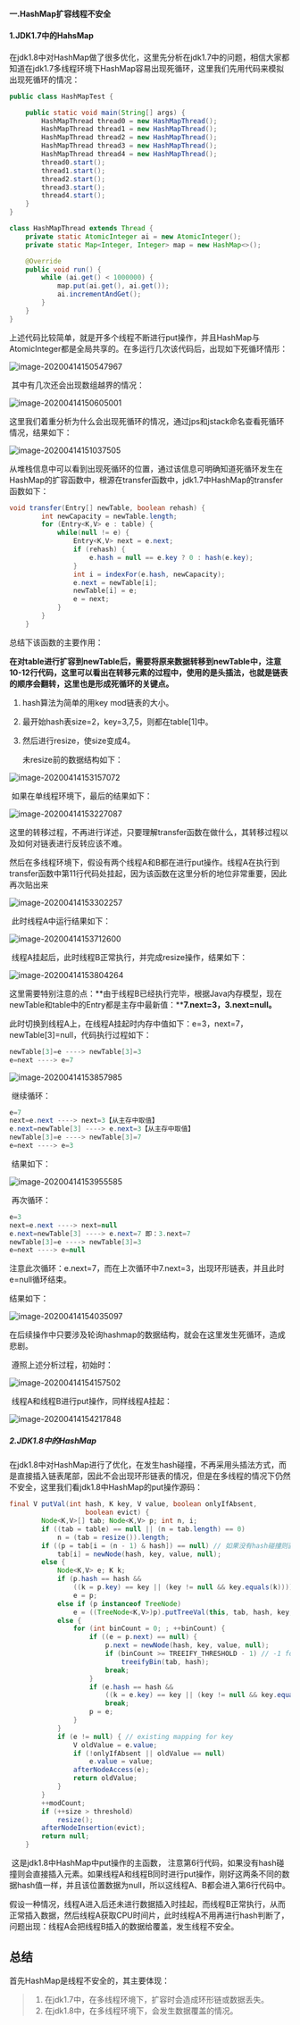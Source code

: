 #### 一.HashMap扩容线程不安全

#### 1.JDK1.7中的HahsMap

​	在jdk1.8中对HashMap做了很多优化，这里先分析在jdk1.7中的问题，相信大家都知道在jdk1.7多线程环境下HashMap容易出现死循环，这里我们先用代码来模拟出现死循环的情况：

```java
public class HashMapTest {

    public static void main(String[] args) {
        HashMapThread thread0 = new HashMapThread();
        HashMapThread thread1 = new HashMapThread();
        HashMapThread thread2 = new HashMapThread();
        HashMapThread thread3 = new HashMapThread();
        HashMapThread thread4 = new HashMapThread();
        thread0.start();
        thread1.start();
        thread2.start();
        thread3.start();
        thread4.start();
    }
}

class HashMapThread extends Thread {
    private static AtomicInteger ai = new AtomicInteger();
    private static Map<Integer, Integer> map = new HashMap<>();

    @Override
    public void run() {
        while (ai.get() < 1000000) {
            map.put(ai.get(), ai.get());
            ai.incrementAndGet();
        }
    }
}
```

​	上述代码比较简单，就是开多个线程不断进行put操作，并且HashMap与AtomicInteger都是全局共享的。在多运行几次该代码后，出现如下死循环情形：

![image-20200414150547967](%E4%B8%80.HashMap%E6%89%A9%E5%AE%B9%E7%BA%BF%E7%A8%8B%E4%B8%8D%E5%AE%89%E5%85%A8.assets/image-20200414150547967.png)

​	其中有几次还会出现数组越界的情况：

![image-20200414150605001](%E4%B8%80.HashMap%E6%89%A9%E5%AE%B9%E7%BA%BF%E7%A8%8B%E4%B8%8D%E5%AE%89%E5%85%A8.assets/image-20200414150605001.png)

​	这里我们着重分析为什么会出现死循环的情况，通过jps和jstack命名查看死循环情况，结果如下：

![image-20200414151037505](%E4%B8%80.HashMap%E6%89%A9%E5%AE%B9%E7%BA%BF%E7%A8%8B%E4%B8%8D%E5%AE%89%E5%85%A8.assets/image-20200414151037505.png)

​	从堆栈信息中可以看到出现死循环的位置，通过该信息可明确知道死循环发生在HashMap的扩容函数中，根源在transfer函数中，jdk1.7中HashMap的transfer函数如下：

```java
void transfer(Entry[] newTable, boolean rehash) {
        int newCapacity = newTable.length;
        for (Entry<K,V> e : table) {
            while(null != e) {
                Entry<K,V> next = e.next;
                if (rehash) {
                    e.hash = null == e.key ? 0 : hash(e.key);
                }
                int i = indexFor(e.hash, newCapacity);
                e.next = newTable[i];
                newTable[i] = e;
                e = next;
            }
        }
    }
```

总结下该函数的主要作用：

**在对table进行扩容到newTable后，需要将原来数据转移到newTable中，注意10-12行代码，这里可以看出在转移元素的过程中，使用的是头插法，也就是链表的顺序会翻转，这里也是形成死循环的关键点。**

1. hash算法为简单的用key mod链表的大小。

2. 最开始hash表size=2，key=3,7,5，则都在table[1]中。

3. 然后进行resize，使size变成4。

   未resize前的数据结构如下：

![image-20200414153157072](%E4%B8%80.HashMap%E6%89%A9%E5%AE%B9%E7%BA%BF%E7%A8%8B%E4%B8%8D%E5%AE%89%E5%85%A8.assets/image-20200414153157072.png)

​	如果在单线程环境下，最后的结果如下：

![image-20200414153227087](%E4%B8%80.HashMap%E6%89%A9%E5%AE%B9%E7%BA%BF%E7%A8%8B%E4%B8%8D%E5%AE%89%E5%85%A8.assets/image-20200414153227087.png)

​	这里的转移过程，不再进行详述，只要理解transfer函数在做什么，其转移过程以及如何对链表进行反转应该不难。

​	然后在多线程环境下，假设有两个线程A和B都在进行put操作。线程A在执行到transfer函数中第11行代码处挂起，因为该函数在这里分析的地位非常重要，因此再次贴出来

![image-20200414153302257](%E4%B8%80.HashMap%E6%89%A9%E5%AE%B9%E7%BA%BF%E7%A8%8B%E4%B8%8D%E5%AE%89%E5%85%A8.assets/image-20200414153302257.png)

​	此时线程A中运行结果如下：

![image-20200414153712600](%E4%B8%80.HashMap%E6%89%A9%E5%AE%B9%E7%BA%BF%E7%A8%8B%E4%B8%8D%E5%AE%89%E5%85%A8.assets/image-20200414153712600.png)

​	线程A挂起后，此时线程B正常执行，并完成resize操作，结果如下：

![image-20200414153804264](%E4%B8%80.HashMap%E6%89%A9%E5%AE%B9%E7%BA%BF%E7%A8%8B%E4%B8%8D%E5%AE%89%E5%85%A8.assets/image-20200414153804264.png)

​	这里需要特别注意的点：**由于线程B已经执行完毕，根据Java内存模型，现在newTable和table中的Entry都是主存中最新值：****7.next=3，3.next=null。**

​	此时切换到线程A上，在线程A挂起时内存中值如下：e=3，next=7，newTable[3]=null，代码执行过程如下：

```java
newTable[3]=e ----> newTable[3]=3
e=next ----> e=7
```

![image-20200414153857985](%E4%B8%80.HashMap%E6%89%A9%E5%AE%B9%E7%BA%BF%E7%A8%8B%E4%B8%8D%E5%AE%89%E5%85%A8.assets/image-20200414153857985.png)

​	继续循环：

```java
e=7
next=e.next ----> next=3【从主存中取值】
e.next=newTable[3] ----> e.next=3【从主存中取值】
newTable[3]=e ----> newTable[3]=7
e=next ----> e=3
```

​	结果如下：

![image-20200414153955585](%E4%B8%80.HashMap%E6%89%A9%E5%AE%B9%E7%BA%BF%E7%A8%8B%E4%B8%8D%E5%AE%89%E5%85%A8.assets/image-20200414153955585.png)

​	再次循环：

```java
e=3
next=e.next ----> next=null
e.next=newTable[3] ----> e.next=7 即：3.next=7
newTable[3]=e ----> newTable[3]=3
e=next ----> e=null
```

​	注意此次循环：e.next=7，而在上次循环中7.next=3，出现环形链表，并且此时e=null循环结束。

结果如下：

![image-20200414154035097](%E4%B8%80.HashMap%E6%89%A9%E5%AE%B9%E7%BA%BF%E7%A8%8B%E4%B8%8D%E5%AE%89%E5%85%A8.assets/image-20200414154035097.png)

​	在后续操作中只要涉及轮询hashmap的数据结构，就会在这里发生死循环，造成悲剧。

​	遵照上述分析过程，初始时：

![image-20200414154157502](%E4%B8%80.HashMap%E6%89%A9%E5%AE%B9%E7%BA%BF%E7%A8%8B%E4%B8%8D%E5%AE%89%E5%85%A8.assets/image-20200414154157502.png)

​	线程A和线程B进行put操作，同样线程A挂起：

![image-20200414154217848](%E4%B8%80.HashMap%E6%89%A9%E5%AE%B9%E7%BA%BF%E7%A8%8B%E4%B8%8D%E5%AE%89%E5%85%A8.assets/image-20200414154217848.png)

##### 2.JDK1.8中的HashMap

​	在jdk1.8中对HashMap进行了优化，在发生hash碰撞，不再采用头插法方式，而是直接插入链表尾部，因此不会出现环形链表的情况，但是在多线程的情况下仍然不安全，这里我们看jdk1.8中HashMap的put操作源码：

```java
final V putVal(int hash, K key, V value, boolean onlyIfAbsent,
                   boolean evict) {
        Node<K,V>[] tab; Node<K,V> p; int n, i;
        if ((tab = table) == null || (n = tab.length) == 0)
            n = (tab = resize()).length;
        if ((p = tab[i = (n - 1) & hash]) == null) // 如果没有hash碰撞则直接插入元素
            tab[i] = newNode(hash, key, value, null);
        else {
            Node<K,V> e; K k;
            if (p.hash == hash &&
                ((k = p.key) == key || (key != null && key.equals(k))))
                e = p;
            else if (p instanceof TreeNode)
                e = ((TreeNode<K,V>)p).putTreeVal(this, tab, hash, key, value);
            else {
                for (int binCount = 0; ; ++binCount) {
                    if ((e = p.next) == null) {
                        p.next = newNode(hash, key, value, null);
                        if (binCount >= TREEIFY_THRESHOLD - 1) // -1 for 1st
                            treeifyBin(tab, hash);
                        break;
                    }
                    if (e.hash == hash &&
                        ((k = e.key) == key || (key != null && key.equals(k))))
                        break;
                    p = e;
                }
            }
            if (e != null) { // existing mapping for key
                V oldValue = e.value;
                if (!onlyIfAbsent || oldValue == null)
                    e.value = value;
                afterNodeAccess(e);
                return oldValue;
            }
        }
        ++modCount;
        if (++size > threshold)
            resize();
        afterNodeInsertion(evict);
        return null;
    }
```

​	这是jdk1.8中HashMap中put操作的主函数， 注意第6行代码，如果没有hash碰撞则会直接插入元素。如果线程A和线程B同时进行put操作，刚好这两条不同的数据hash值一样，并且该位置数据为null，所以这线程A、B都会进入第6行代码中。

​	假设一种情况，线程A进入后还未进行数据插入时挂起，而线程B正常执行，从而正常插入数据，然后线程A获取CPU时间片，此时线程A不用再进行hash判断了，问题出现：线程A会把线程B插入的数据给覆盖，发生线程不安全。

## 总结

首先HashMap是线程不安全的，其主要体现：

> 1. 在jdk1.7中，在多线程环境下，扩容时会造成环形链或数据丢失。
> 2. 在jdk1.8中，在多线程环境下，会发生数据覆盖的情况。